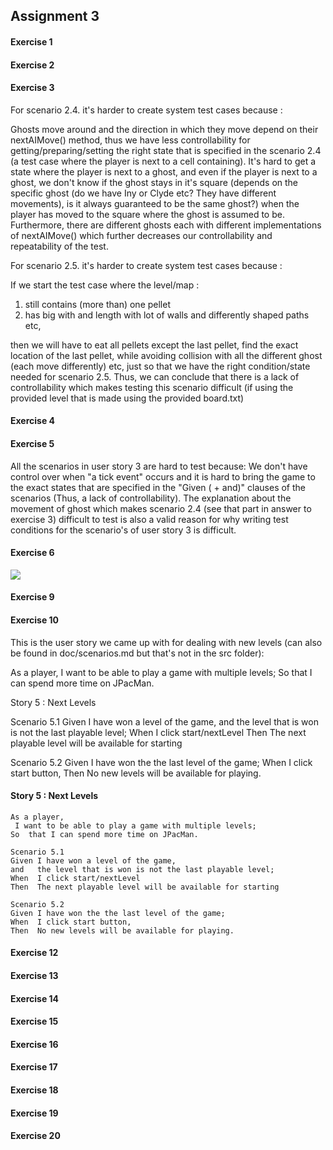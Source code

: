 ## Assignment 3

#### Exercise 1

 
#### Exercise 2


#### Exercise 3  

For scenario 2.4. it's harder to create system test cases because :

   Ghosts move around and the direction in which they
   move depend on their nextAIMove() method, thus we have less 
   controllability for getting/preparing/setting the right state
   that is specified in the scenario 2.4 (a test case where the player is
   next to a cell containing). It's hard to get a state where the player is next to a ghost,
   and even if the player is next to a ghost,
   we don't know if the ghost stays in it's square (depends on the specific ghost 
   (do we have Iny or Clyde etc? They have different movements), is it always guaranteed to be the same ghost?)
   when the player has moved to the square where the ghost is assumed to be. 
   Furthermore, there are different ghosts
   each with different implementations of nextAIMove() which further decreases 
   our controllability and repeatability of the test. 
   
For scenario 2.5. it's harder to create system test cases because :

If we start the test case where the level/map : 
1. still contains (more than) one pellet
2. has big with and length with lot of walls and differently shaped paths
etc,

then we will have to eat all pellets except the last pellet,
 find the exact location of the last pellet, while avoiding 
 collision with all the different ghost (each move differently) etc, 
 just so that we have the right condition/state needed for scenario 2.5.
 Thus, we can conclude that there is a lack of controllability which makes testing
 this scenario difficult (if using the provided level that is made using the  provided board.txt)
 
#### Exercise 4


#### Exercise 5

All the scenarios in user story 3 are hard to test because:
We don't have control over when "a tick event" occurs and 
it is hard to bring the game to the exact states that are specified in 
the "Given ( + and)" clauses of the scenarios  (Thus, a lack of controllability).
The explanation about the movement of ghost which makes scenario 2.4 (see that part in answer to exercise 3) 
difficult to test is also a valid reason for why writing test conditions for the scenario's of user story 3 
is difficult. 

#### Exercise 6

<img src = "https://cdn.discordapp.com/attachments/546026199197941775/589122154134503455/unknown.png">



#### Exercise 9


#### Exercise 10

This is the user story we came up with for dealing with new levels 
(can also be found in doc/scenarios.md but that's not in the src folder):


As a player,
 I want to be able to play a game with multiple levels;
So  that I can spend more time on JPacMan.

Story 5 : Next Levels

Scenario 5.1
Given I have won a level of the game,
and   the level that is won is not the last playable level;
When  I click start/nextLevel
Then  The next playable level will be available for starting

Scenario 5.2
Given I have won the the last level of the game;
When  I click start button,
Then  No new levels will be available for playing.

#### Story 5 : Next Levels

```
As a player,
 I want to be able to play a game with multiple levels;
So  that I can spend more time on JPacMan.

Scenario 5.1
Given I have won a level of the game,
and   the level that is won is not the last playable level;
When  I click start/nextLevel
Then  The next playable level will be available for starting

Scenario 5.2
Given I have won the the last level of the game;
When  I click start button,
Then  No new levels will be available for playing.
```



#### Exercise 12


#### Exercise 13


#### Exercise 14


#### Exercise 15


#### Exercise 16


#### Exercise 17


#### Exercise 18


#### Exercise 19


#### Exercise 20


